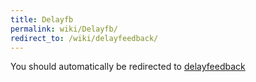 ```yaml
---
title: Delayfb
permalink: wiki/Delayfb/
redirect_to: /wiki/delayfeedback/
---
```


You should automatically be redirected to [delayfeedback](/wiki/delayfeedback/)
